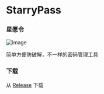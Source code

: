 # StarryPass
### 星愿令
![image](https://raw.githubusercontent.com/lingyicute/StarryPass/master/icon.png)

简单方便防破解，不一样的密码管理工具

### 下载
从 [Release](https://github.com/lingyicute/StarryPass/releases/latest) 下载
